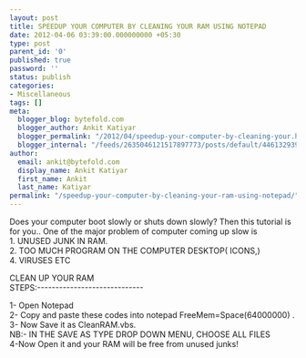 ```yaml
---
layout: post
title: SPEEDUP YOUR COMPUTER BY CLEANING YOUR RAM USING NOTEPAD
date: 2012-04-06 03:39:00.000000000 +05:30
type: post
parent_id: '0'
published: true
password: ''
status: publish
categories:
- Miscellaneous
tags: []
meta:
  blogger_blog: bytefold.com
  blogger_author: Ankit Katiyar
  blogger_permalink: "/2012/04/speedup-your-computer-by-cleaning-your.html"
  blogger_internal: "/feeds/2635046121517897773/posts/default/4461329397234451680"
author:
  email: ankit@bytefold.com
  display_name: Ankit Katiyar
  first_name: Ankit
  last_name: Katiyar
permalink: "/speedup-your-computer-by-cleaning-your-ram-using-notepad/"
---
```

<div dir="ltr" style="text-align: left;">Does your computer boot slowly or shuts down slowly? Then this tutorial is for you.. One of the major problem of computer coming up slow is<br />1. UNUSED JUNK IN RAM.<br />2. TOO MUCH PROGRAM ON THE COMPUTER DESKTOP( ICONS,)<br />4. VIRUSES ETC</p>
<p>CLEAN UP YOUR RAM<br />STEPS:-----------------------------
  
1- Open Notepad  
2- Copy and paste these codes into notepad FreeMem=Space(64000000) .  
3- Now Save it as CleanRAM.vbs.  
NB:- IN THE SAVE AS TYPE DROP DOWN MENU, CHOOSE ALL FILES  
4-Now Open it and your RAM will be free from unused junks!